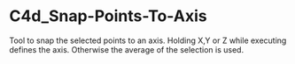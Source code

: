 # C4d_Snap-Points-To-Axis

Tool to snap the selected points to an axis.
Holding X,Y or Z while executing defines the axis. Otherwise the average of the selection is used.
